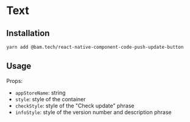 # Text

## Installation

```bash
yarn add @bam.tech/react-native-component-code-push-update-button
```

## Usage

Props:
- `appStoreName`: string
- `style`: style of the container
- `checkStyle`: style of the "Check update" phrase
- `infoStyle`: style of the version number and description phrase

